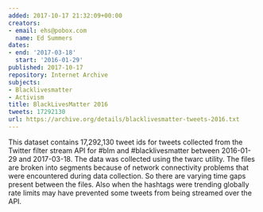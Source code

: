 ```yaml
---
added: 2017-10-17 21:32:09+00:00
creators:
- email: ehs@pobox.com
  name: Ed Summers
dates:
- end: '2017-03-18'
  start: '2016-01-29'
published: 2017-10-17
repository: Internet Archive
subjects:
- Blacklivesmatter
- Activism
title: BlackLivesMatter 2016
tweets: 17292130
url: https://archive.org/details/blacklivesmatter-tweets-2016.txt
---
```


This dataset contains 17,292,130 tweet ids for tweets collected from the Twitter filter stream API for #blm and #blacklivesmatter between 2016-01-29 and 2017-03-18. The data was collected using the twarc utility. The files are broken into segments because of network connectivity problems that were encountered during data collection. So there are varying time gaps present between the files. Also when the hashtags were trending globally rate limits may have prevented some tweets from being streamed over the API.
